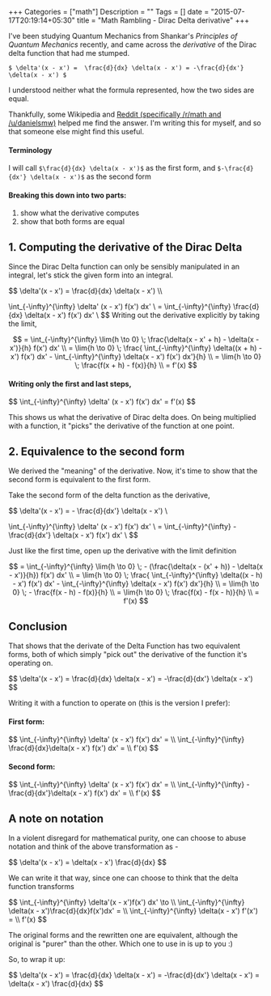 +++
Categories = ["math"]
Description = ""
Tags = []
date = "2015-07-17T20:19:14+05:30"
title = "Math Rambling - Dirac Delta derivative"
+++

<!-- Loading MathJax -->
<style>
code.has-jax {font: inherit;
              font-size: 0.9em;
              background: inherit;
              border: inherit;
              color: #
</style>

<script type="text/javascript"
  src="https://c328740.ssl.cf1.rackcdn.com/mathjax/latest/MathJax.js?config=TeX-AMS-MML_HTMLorMML">
</script>
  
<script type="text/x-mathjax-config">

MathJax.Hub.Config({
  tex2jax: {
    inlineMath: [['$','$'], ['\\(','\\)']],
    displayMath: [['$$','$$'], ['\[','\]']],
    scale: 10,
    minScaleAdjust: 10,
    processEscapes: true,
    processEnvironments: true,
    skipTags: ['script', 'noscript', 'style', 'textarea', 'pre'],
    TeX: { equationNumbers: { autoNumber: "AMS" },
         extensions: ["AMSmath.js", "AMSsymbols.js"] }
  }
});
</script>

<script type="text/x-mathjax-config">
  MathJax.Hub.Queue(function() {
    // Fix <code> tags after MathJax finishes running. This is a
    // hack to overcome a shortcoming of Markdown. Discussion at
    // https://github.com/mojombo/jekyll/issues/199
    var all = MathJax.Hub.getAllJax(), i;
    for(i = 0; i < all.length; i += 1) {
        all[i].SourceElement().parentNode.className += ' has-jax';
    }
});
</script>


I've been studying Quantum Mechanics from Shankar's _Principles of Quantum Mechanics_ recently,
and came across  the _derivative_ of the Dirac delta function that had me stumped.

`$ \delta'(x - x') =  \frac{d}{dx} \delta(x - x') = -\frac{d}{dx'} \delta(x - x') $` 

I understood neither what the formula represented, how the two sides are equal.

Thankfully, some Wikipedia and [Reddit (specifically /r/math and /u/danielsmw)](https://www.reddit.com/r/math/comments/3ddbd7/derivative_of_the_dirac_delta_function/ct41cv6) helped me find the answer. I'm writing this for myself,
and so that someone else might find this useful.

#### Terminology

I will call `$\frac{d}{dx} \delta(x - x')$` as the first form,
and `$-\frac{d}{dx'} \delta(x - x')$` as the second form


#### Breaking this down into two parts:
1. show what the derivative computes
2. show that both forms are equal


## 1. Computing the derivative of the Dirac Delta

Since the Dirac Delta function can only be sensibly manipulated in an integral, let's
stick the given form into an integral.


<div>
$$
\delta'(x - x') = \frac{d}{dx} \delta(x - x') \\

\int_{-\infty}^{\infty} \delta' (x - x') f(x') dx' \\
= \int_{-\infty}^{\infty} \frac{d}{dx} \delta(x - x') f(x') dx' \\
$$
Writing out the derivative explicitly by taking the limit,

$$
= \int_{-\infty}^{\infty} \lim{h \to 0} \; \frac{\delta(x - x' + h) - \delta(x - x')}{h} f(x') dx' \\
= \lim{h \to 0} \; \frac{ \int_{-\infty}^{\infty} \delta((x + h) - x') f(x') dx' - \int_{-\infty}^{\infty} \delta(x - x') f(x') dx'}{h} \\
= \lim{h \to 0} \; \frac{f(x + h) - f(x)}{h} \\
=  f'(x)
$$
</div>

#### Writing only the first and last steps,

<div>
$$
\int_{-\infty}^{\infty} \delta' (x - x') f(x') dx' = f'(x) 
$$
</div>

This shows us what the derivative of Dirac delta does. On being multiplied with a function,
it "picks" the derivative of the function at one point.

## 2. Equivalence to the second form

We derived the "meaning" of the derivative. Now, it's time to show that the second form
is equivalent to the first form.

<div>
Take the second form of the delta function as the derivative,

$$
\delta'(x - x') = - \frac{d}{dx'} \delta(x - x') \\

\int_{-\infty}^{\infty} \delta' (x - x') f(x') dx' \\
= \int_{-\infty}^{\infty} - \frac{d}{dx'} \delta(x - x') f(x') dx' \\
$$


Just like the first time, open up the derivative with the limit definition

$$
= \int_{-\infty}^{\infty} \lim{h \to 0} \; - (\frac{\delta(x - (x' + h)) - \delta(x - x')}{h}) f(x') dx' \\
= \lim{h \to 0} \; \frac{ \int_{-\infty}^{\infty} \delta((x - h) - x') f(x') dx' - \int_{-\infty}^{\infty} \delta(x - x') f(x') dx'}{h} \\
= \lim{h \to 0} \; - \frac{f(x - h) - f(x)}{h} \\
= \lim{h \to 0} \; \frac{f(x) - f(x - h)}{h} \\
=  f'(x)
$$
</div>

## Conclusion

That shows that the derivate of the Delta Function has two equivalent forms, both of which
simply "pick out" the derivative of the function it's operating on.

<div>
$$
\delta'(x - x')  = \frac{d}{dx} \delta(x - x') = -\frac{d}{dx'} \delta(x - x') 
$$
</div>

Writing it with a function to operate on (this is the version I prefer):

#### First form:
<div>
$$
\int_{-\infty}^{\infty} \delta' (x - x') f(x') dx' = \\
\int_{-\infty}^{\infty} \frac{d}{dx}\delta(x - x') f(x') dx' = \\
f'(x)
$$
</div>

#### Second form:
<div>
$$
\int_{-\infty}^{\infty} \delta' (x - x') f(x') dx' = \\
\int_{-\infty}^{\infty} -\frac{d}{dx'}\delta(x - x') f(x') dx' = \\
f'(x)
$$
</div>

## A note on notation


In a violent disregard for mathematical purity, one can choose to abuse notation
and think of the above transformation as - 

<div>
$$
\delta'(x - x') = \delta(x - x') \frac{d}{dx}
$$
</div>


We can write it that way, since one can choose to  think that the delta function transforms

<div>
$$
\int_{-\infty}^{\infty} \delta'(x - x')f(x') dx' \to \\
\int_{-\infty}^{\infty} \delta(x - x')\frac{d}{dx}f(x')dx' = \\
\int_{-\infty}^{\infty} \delta(x - x') f'(x') = \\
f'(x)
$$
</div>

The original forms and the rewritten one are equivalent, although the original is "purer" than the other. Which one to use in is
up to you :)

So, to wrap it up:

<div>
$$
\delta'(x - x')  = \frac{d}{dx} \delta(x - x') = -\frac{d}{dx'} \delta(x - x') = \delta(x - x') \frac{d}{dx} 
$$
</div>
